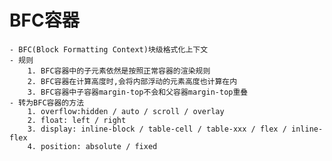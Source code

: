 # BFC容器

    - BFC(Block Formatting Context)块级格式化上下文
    - 规则
        1. BFC容器中的子元素依然是按照正常容器的渲染规则
        2. BFC容器在计算高度时,会将内部浮动的元素高度也计算在内
        3. BFC容器中子容器margin-top不会和父容器margin-top重叠 
    - 转为BFC容器的方法
        1. overflow:hidden / auto / scroll / overlay
        2. float: left / right
        3. display: inline-block / table-cell / table-xxx / flex / inline-flex
        4. position: absolute / fixed
